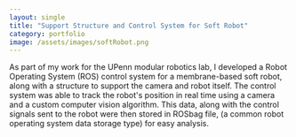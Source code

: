 ```yaml
---
layout: single
title: "Support Structure and Control System for Soft Robot"
category: portfolio 
image: /assets/images/softRobot.png
---
```


As part of my work for the UPenn modular robotics lab, I developed a Robot Operating System (ROS) control system for a membrane-based soft robot, along with a structure to support the camera and robot itself. The control system was able to track the robot's position in real time using a camera and a custom computer vision algorithm. This data, along with the control signals sent to the robot were then stored in ROSbag file, (a common robot operating system data storage type) for easy analysis.